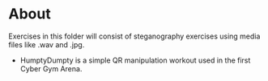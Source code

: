 # About
Exercises in this folder will consist of steganography exercises using media files like .wav and .jpg.   

- HumptyDumpty is a simple QR manipulation workout used in the first Cyber Gym Arena.

